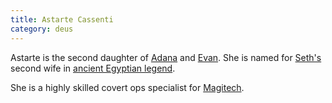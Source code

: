 ```yaml
---
title: Astarte Cassenti
category: deus
---
```

Astarte is the second daughter of [Adana](npc-adana) and [Evan](npc-evan). She is named for [Seth's](http://www.christiananswers.net/bible/gen5.html) second wife in [ancient Egyptian legend](http://www.geocities.com/Athens/Ithaca/4396/wives.htm).

She is a highly skilled covert ops specialist for [Magitech](org-magitech).
